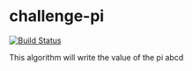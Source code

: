 # challenge-pi
[![Build Status](http://ec2-52-54-92-202.compute-1.amazonaws.com/buildStatus/icon?job=challenge-pi)](http://ec2-52-54-92-202.compute-1.amazonaws.com/job/challenge-pi/)

This algorithm will write the value of the pi abcd
